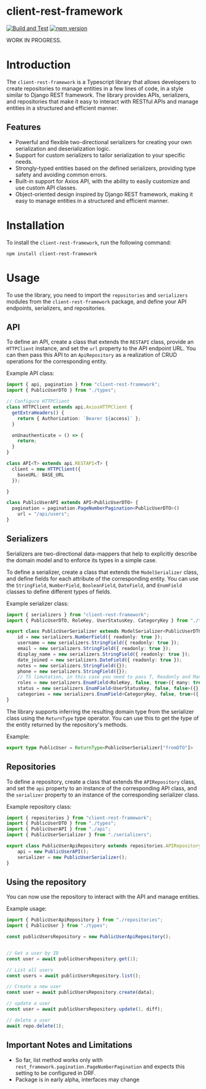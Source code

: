 # client-rest-framework

[![Build and Test](https://github.com/A/client-rest-framework/actions/workflows/ci.yml/badge.svg)](https://github.com/A/client-rest-framework/actions/workflows/ci.yml)
[![npm version](https://badge.fury.io/js/client-rest-framework.svg)](https://badge.fury.io/js/client-rest-framework)

WORK IN PROGRESS.

# Introduction

The `client-rest-framework` is a Typescript library that allows developers to create repositories to manage entities in a few lines of code, in a style similar to Django REST framework. The library provides APIs, serializers, and repositories that make it easy to interact with RESTful APIs and manage entities in a structured and efficient manner.


## Features

- Powerful and flexible two-directional serializers for creating your own serialization and deserialization logic.
- Support for custom serializers to tailor serialization to your specific needs.
- Strongly-typed entities based on the defined serializers, providing type safety and avoiding common errors.
- Built-in support for Axios API, with the ability to easily customize and use custom API classes.
- Object-oriented design inspired by Django REST framework, making it easy to manage entities in a structured and efficient manner.

# Installation

To install the `client-rest-framework`, run the following command:

`npm install client-rest-framework`

# Usage

To use the library, you need to import the `repositories` and `serializers` modules from the `client-rest-framework` package, and define your API endpoints, serializers, and repositories.

## API

To define an API, create a class that extends the `RESTAPI` class, provide an `HTTPClient` instance, and set the `url` property to the API endpoint URL. You can then pass this API to an `ApiRepository` as a realization of CRUD operations for the corresponding entity.

Example API class:

```typescript
import { api, pagination } from "client-rest-framework";
import { PublicUserDTO } from "./types"; 

// Configure HTTPClient
class HTTPClient extends api.AxiosHTTPClient {
  getExtraHeaders() {
    return { Authorization: `Bearer ${access}` };
  }

  onUnauthenticate = () => {
    return;
  }
}

class API<T> extends api.RESTAPI<T> {
  client = new HTTPClient({
    baseURL: BASE_URL
  });

}

class PublicUserAPI extends API<PublicUserDTO> {
  pagination = pagination.PageNumberPagination<PublicUserDTO>()
	url = "/api/users";
}
```

## Serializers

Serializers are two-directional data-mappers that help to explicitly describe the domain model and to enforce its types in a simple case.

To define a serializer, create a class that extends the `ModelSerializer` class, and define fields for each attribute of the corresponding entity. You can use the `StringField`, `NumberField`, `BooleanField`, `DateField`, and `EnumField` classes to define different types of fields.

Example serializer class:

```typescript
import { serializers } from "client-rest-framework"; 
import { PublicUserDTO, RoleKey, UserStatusKey, CategoryKey } from "./types";  

export class PublicUserSerializer extends ModelSerializer<PublicUserDTO> {
	id = new serializers.NumberField({ readonly: true });
	username = new serializers.StringField({ readonly: true });
	email = new serializers.StringField({ readonly: true });
	display_name = new serializers.StringField({ readonly: true });
	date_joined = new serializers.DateField({ readonly: true });
	notes = new serializers.StringField({});
	phone = new serializers.StringField({});
	// TS limutation, in this case you need to pass T, Readonly and Many generics explicitly:
	roles = new serializers.EnumField<RoleKey, false, true>({ many: true });
	status = new serializers.EnumField<UserStatusKey, false, false>({});
	categories = new serializers.EnumField<CategoryKey, false, true>({ many: true });
}
```

The library supports inferring the resulting domain type from the serializer class using the `ReturnType` type operator. You can use this to get the type of the entity returned by the repository's methods.

Example:

```typescript
export type PublicUser = ReturnType<PublicUserSerializer["fromDTO"]>
```

## Repositories

To define a repository, create a class that extends the `APIRepository` class, and set the `api` property to an instance of the corresponding API class, and the `serializer` property to an instance of the corresponding serializer class.

Example repository class:

```typescript
import { repositories } from "client-rest-framework"; 
import { PublicUserDTO } from "./types";
import { PublicUserAPI } from "./api";
import { PublicUserSerializer } from "./serializers";

export class PublicUserApiRepository extends repositories.APIRepository {
	api = new PublicUserAPI();
	serializer = new PublicUserSerializer();
}
```

## Using the repository

You can now use the repository to interact with the API and manage entities.

Example usage:

```typescript
import { PublicUserApiRepository } from "./repositories";
import { PublicUser } from "./types";

const publicUsersRepository = new PublicUserApiRepository();  


// Get a user by ID 
const user = await publicUsersRepository.get(1);

// List all users
const users = await publicUsersRepository.list();

// Create a new user
const user = await publicUsersRepository.create(data);

// update a user
const user = await publicUsersRepository.update(1, diff);

// delete a user
await repo.delete(1);
```

## Important Notes and Limitations

- So far, list method works only with `rest_framework.pagination.PageNumberPagination` and expects this setting to be configured in DRF.
- Package is in early alpha, interfaces may change
